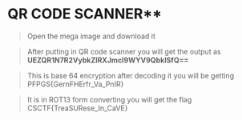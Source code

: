 ﻿
# QR CODE SCANNER**

>Open the mega image and download it

>After putting in QR code scanner you will get the output as **UEZQR1N7R2VybkZIRXJmcl9WYV9QbklSfQ==**

>This is base 64 encryption after decoding it you will be getting PFPGS{GernFHErfr_Va_PnIR}

>It is in ROT13 form converting you will get the flag CSCTF{TreaSURese_In_CaVE}
